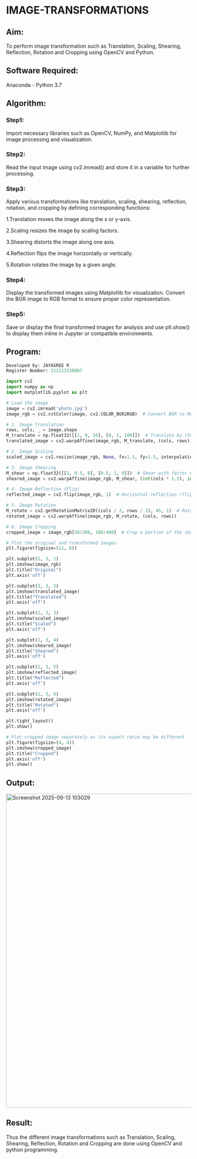 # IMAGE-TRANSFORMATIONS

## Aim:
To perform image transformation such as Translation, Scaling, Shearing, Reflection, Rotation and Cropping using OpenCV and Python.

## Software Required:
Anaconda - Python 3.7

## Algorithm:
### Step1:
Import necessary libraries such as OpenCV, NumPy, and Matplotlib for image processing and visualization.

### Step2:
Read the input image using cv2.imread() and store it in a variable for further processing.

### Step3:
Apply various transformations like translation, scaling, shearing, reflection, rotation, and cropping by defining corresponding functions:

1.Translation moves the image along the x or y-axis.

2.Scaling resizes the image by scaling factors.

3.Shearing distorts the image along one axis.

4.Reflection flips the image horizontally or vertically.

5.Rotation rotates the image by a given angle.

### Step4:
Display the transformed images using Matplotlib for visualization. Convert the BGR image to RGB format to ensure proper color representation.

### Step5:
Save or display the final transformed images for analysis and use plt.show() to display them inline in Jupyter or compatible environments.
## Program:
```python
Developed by: JAYASREE R
Register Number: 212223230087

import cv2
import numpy as np
import matplotlib.pyplot as plt

# Load the image
image = cv2.imread('photo.jpg')
image_rgb = cv2.cvtColor(image, cv2.COLOR_BGR2RGB)  # Convert BGR to RGB for Matplotlib

# 1. Image Translation
rows, cols, _ = image.shape
M_translate = np.float32([[1, 0, 50], [0, 1, 100]])  # Translate by (50, 100) pixels
translated_image = cv2.warpAffine(image_rgb, M_translate, (cols, rows))

# 2. Image Scaling
scaled_image = cv2.resize(image_rgb, None, fx=1.5, fy=1.5, interpolation=cv2.INTER_LINEAR)  # Scale by 1.5x

# 3. Image Shearing
M_shear = np.float32([[1, 0.5, 0], [0.5, 1, 0]])  # Shear with factor 0.5
sheared_image = cv2.warpAffine(image_rgb, M_shear, (int(cols * 1.5), int(rows * 1.5)))

# 4. Image Reflection (Flip)
reflected_image = cv2.flip(image_rgb, 1)  # Horizontal reflection (flip along y-axis)

# 5. Image Rotation
M_rotate = cv2.getRotationMatrix2D((cols / 2, rows / 2), 45, 1)  # Rotate by 45 degrees
rotated_image = cv2.warpAffine(image_rgb, M_rotate, (cols, rows))

# 6. Image Cropping
cropped_image = image_rgb[50:300, 100:400]  # Crop a portion of the image

# Plot the original and transformed images
plt.figure(figsize=(12, 8))

plt.subplot(2, 3, 1)
plt.imshow(image_rgb)
plt.title("Original")
plt.axis('off')

plt.subplot(2, 3, 2)
plt.imshow(translated_image)
plt.title("Translated")
plt.axis('off')

plt.subplot(2, 3, 3)
plt.imshow(scaled_image)
plt.title("Scaled")
plt.axis('off')

plt.subplot(2, 3, 4)
plt.imshow(sheared_image)
plt.title("Sheared")
plt.axis('off')

plt.subplot(2, 3, 5)
plt.imshow(reflected_image)
plt.title("Reflected")
plt.axis('off')

plt.subplot(2, 3, 6)
plt.imshow(rotated_image)
plt.title("Rotated")
plt.axis('off')

plt.tight_layout()
plt.show()

# Plot cropped image separately as its aspect ratio may be different
plt.figure(figsize=(4, 4))
plt.imshow(cropped_image)
plt.title("Cropped")
plt.axis('off')
plt.show()
```
## Output:
<img width="1096" height="854" alt="Screenshot 2025-09-13 103029" src="https://github.com/user-attachments/assets/0d4c816b-6f02-46d5-a1ef-6f0c159ac4c9" />


## Result: 

Thus the different image transformations such as Translation, Scaling, Shearing, Reflection, Rotation and Cropping are done using OpenCV and python programming.
